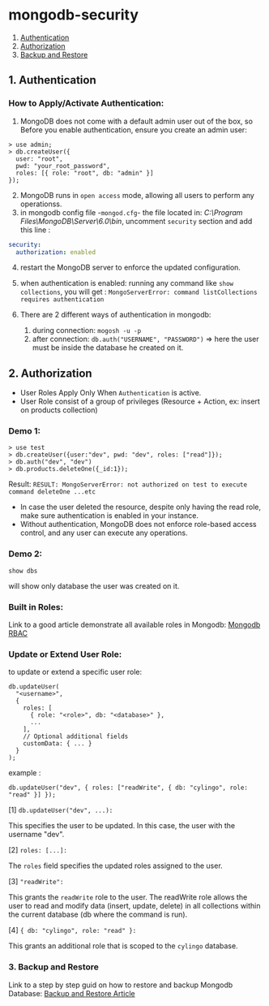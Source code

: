 # mongodb-security

1. [Authentication](#auth)
2. [Authorization](#autho)
3. [Backup and Restore](#backup)



## <a name="auth">1. Authentication</a>
 
### How to Apply/Activate Authentication:

1. MongoDB does not come with a default admin user out of the box, so Before you enable authentication, ensure you create an admin user: 

```mongodb
> use admin;
> db.createUser({
  user: "root",
  pwd: "your_root_password",
  roles: [{ role: "root", db: "admin" }]
});
```
2. MongoDB runs in `open access` mode, allowing all users to perform any operationss.
3. in mongodb config file -`mongod.cfg`- the file located in: _C:\Program Files\MongoDB\Server\6.0\bin_, uncomment `security` section and add this line :
```yaml
security:
  authorization: enabled
```
4. restart the MongoDB server to enforce the updated configuration.

5. when authentication is enabled: running any command like `show collections`, you will get :
`MongoServerError: command listCollections requires authentication`   

6. There are 2 different ways of authentication in mongodb: 
   1. during connection: `mogosh -u -p` 
   2. after connection: `db.auth("USERNAME", "PASSWORD")` => here the user must be inside the database he created on it.



## <a name="autho">2. Authorization</a>

- User Roles Apply Only When `Authentication` is active.
- User Role consist of a group of privileges (Resource + Action, ex: insert on products collection)


### Demo 1:

```mongodb
> use test
> db.createUser({user:"dev", pwd: "dev", roles: ["read"]});
> db.auth("dev", "dev")
> db.products.deleteOne({_id:1}); 
```
Result:
`RESULT: MongoServerError: not authorized on test to execute command deleteOne ...etc`

- In case the user deleted the resource, despite only having the read role, make sure authentication is enabled in your instance. 
- Without authentication, MongoDB does not enforce role-based access control, and any user can execute any operations.

### Demo 2:
```mongodb
show dbs
```
will show only database the user was created on it.


### Built in Roles:
Link to a good article demonstrate all available roles in Mongodb:
[Mongodb RBAC](https://www.bmc.com/blogs/mongodb-role-based-access-control/
)

### Update or Extend User Role:
to update or extend a specific user role:

```mongodb
db.updateUser(
  "<username>",
  {
    roles: [
      { role: "<role>", db: "<database>" },
      ...
    ],
    // Optional additional fields
    customData: { ... }
  }
);

```
example :

```mongodb
db.updateUser("dev", { roles: ["readWrite", { db: "cylingo", role: "read" }] });
```

[1] `db.updateUser("dev", ...):`

This specifies the user to be updated. In this case, the user with the username "dev".


[2] `roles: [...]:`

The `roles` field specifies the updated roles assigned to the user.

[3] `"readWrite":`

This grants the `readWrite` role to the user. The readWrite role allows the user to read and modify data (insert, update, delete) in all collections within the current database (db where the command is run).

[4] `{ db: "cylingo", role: "read" }:`

This grants an additional role that is scoped to the `cylingo` database.

### <a name="backup">3. Backup and Restore</a>
Link to a step by step guid on how to restore and backup Mongodb Database:
[Backup and Restore Article](https://gist.github.com/Mohamed-Code-309/5ec2a5030c26fa386988c6ec1391cd1a#how-to-backup-and-restore-mongodb-databases-floppy_disk)
